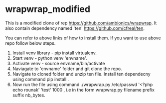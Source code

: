 # wrapwrap_modified
This is a modified clone of rep https://github.com/ambionics/wrapwrap. It also contain dependency named 'ten' https://github.com/cfreal/ten. 

You can refer to above links of how to install them. If you want to use above repo follow below steps.
 
1. Install venv library - pip install virtualenv.
2. Start venv - python venv 'envname'.
3. Activate venv - source envname/bin/activate
4. Naviagate to 'envname' folder and git clone the repo.
5. Navigate to cloned folder and unzip ten file. Install ten dependecny using command pip install .
6. Now run the file using command ./wrapwrap.py /etc/passwd '<?php echo rounak' 'test' 1000 , i.e in the form wrapwrap.py filename prefix suffix nb_bytes.
